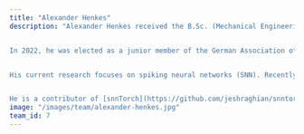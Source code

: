 ```yaml
---
title: "Alexander Henkes"
description: "Alexander Henkes received the B.Sc. (Mechanical Engineering) and M.Sc. (Mechanical Engineering) degrees from the University of Paderborn, Germany, in 2015 and 2018, respectively. In 2022, he received his Ph.D. with honors from the Technical University of Braunschweig (TUBS), Germany, for his thesis 'Artificial Neural Networks in Continuum Micromechanics'.


In 2022, he was elected as a junior member of the German Association of Applied Mathematics and Mechanics (GAMM) for his outstanding research in the field of artificial intelligence in continuum micromechanics. In 2023, he won the ETH Zürich Postdoctoral Fellowship and joined the Computational Mechanics group at ETH as a postdoc.


His current research focuses on spiking neural networks (SNN). Recently, he published a preprint on nonlinear history-dependent regression using SNN. This enables SNN to be used in the context of applied mathematics and computational engineering.


He is a contributor of [snnTorch](https://github.com/jeshraghian/snntorch)."
image: "/images/team/alexander-henkes.jpg"
team_id: 7
---
```

